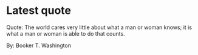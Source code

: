 # Latest quote 

Quote: The world cares very little about what a man or woman knows; it is what a man or woman is able to do that counts. 

By: Booker T. Washington